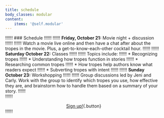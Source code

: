```yaml
---
title: schedule
body_classes: modular
content:
    items: '@self.modular'
---
```


!!!!!! ### Schedule
!!!!!! 
!!!!!! **Friday, October 21:** Movie night + discussion
!!!!!! 
!!!!!! Watch a movie live online and then have a chat after about the tropes in the movie. Plus, a get-to-know-each-other cocktail hour.
!!!!!! 
!!!!!! **Saturday October 22:** Classes
!!!!!! 
!!!!!! Topics include: 
!!!!!! * Recognizing tropes
!!!!!! * Understanding how tropes function in stories
!!!!!! * Researching common tropes
!!!!!! * How tropes help authors know what readers expect
!!!!!! * Subverting tropes with intent
!!!!!! 
!!!!!! **Sunday October 23:** Workshopping
!!!!!! 
!!!!!! Group discussions led by Jeni and Carly. Work with the group to identify which tropes you use, how effective they are, and brainstorm how to handle them based on a summary of your story. 
!!!!!! <br>
!!!!!! <center markdown="1">[Sign up!](https://book.stripe.com/fZedSj81Y8UsbJe9AB?target=_blank){.button}</center>
!!!!!! <br>